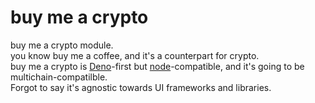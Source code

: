 # buy me a crypto
buy me a crypto module.<br />
you know buy me a coffee, and it's a counterpart for crypto.<br />
buy me a crypto is [Deno](https://deno.land)-first but [node](https://nodejs.org/en)-compatible, and it's going to be multichain-compatilble.<br />
Forgot to say it's agnostic towards UI frameworks and libraries.
